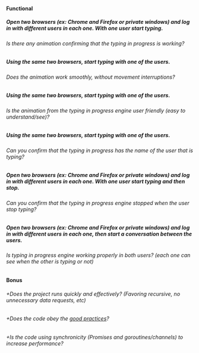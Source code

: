#### Functional

##### Open two browsers (ex: Chrome and Firefox or private windows) and log in with different users in each one. With one user start typing.

###### Is there any animation confirming that the typing in progress is working?

##### Using the same two browsers, start typing with one of the users.

###### Does the animation work smoothly, without movement interruptions?

##### Using the same two browsers, start typing with one of the users.

###### Is the animation from the typing in progress engine user friendly (easy to understand/see)?

##### Using the same two browsers, start typing with one of the users.

###### Can you confirm that the typing in progress has the name of the user that is typing?

##### Open two browsers (ex: Chrome and Firefox or private windows) and log in with different users in each one. With one user start typing and then stop.

###### Can you confirm that the typing in progress engine stopped when the user stop typing?

##### Open two browsers (ex: Chrome and Firefox or private windows) and log in with different users in each one, then start a conversation between the users.

###### Is typing in progress engine working properly in both users? (each one can see when the other is typing or not)

#### Bonus

###### +Does the project runs quickly and effectively? (Favoring recursive, no unnecessary data requests, etc)

###### +Does the code obey the [good practices](https://public.01-edu.org/subjects/good-practices/README.md)?

###### +Is the code using synchronicity (Promises and goroutines/channels) to increase performance?
